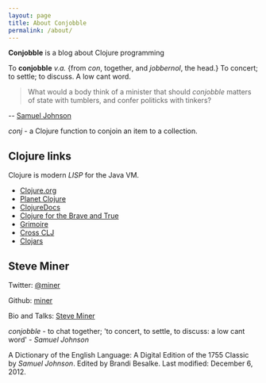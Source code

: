 ```yaml
---
layout: page
title: About Conjobble
permalink: /about/
---
```


**Conjobble** is a blog about Clojure programming

To **conjobble** *v.a.* {from *con*, together, and *jobbernol*, the head.}  To concert; to
settle; to discuss.  A low cant word.

> What would a body think of a minister that should *conjobble* matters of state with
tumblers, and confer politicks with tinkers?

-- [Samuel Johnson][1]

[1]: http://johnsonsdictionaryonline.com/?page_id=7070&i=448 "Page View, Page 448."


*conj* - a Clojure function to conjoin an item to a collection.

## Clojure links

Clojure is modern *LISP* for the Java VM.

* [Clojure.org](http://clojure.org)
* [Planet Clojure](http://planet.clojure.in/)
* [ClojureDocs](http://clojuredocs.org)
* [Clojure for the Brave and True](http://www.braveclojure.com)
* [Grimoire](http://conj.io)
* [Cross CLJ](http://crossclj.info)
* [Clojars](http://clojars.org)

## Steve Miner

Twitter: [@miner](https://twitter.com/miner)

Github: [miner](https://github.com/miner)

Bio and Talks: [Steve Miner](http://velisco.com/steve-miner.html)


*conjobble* - to chat together; 'to concert, to settle, to discuss: a low cant word' -
_Samuel Johnson_


A Dictionary of the English Language: A Digital Edition of the 1755 Classic by _Samuel
Johnson_. Edited by Brandi Besalke. Last modified: December 6, 2012.
